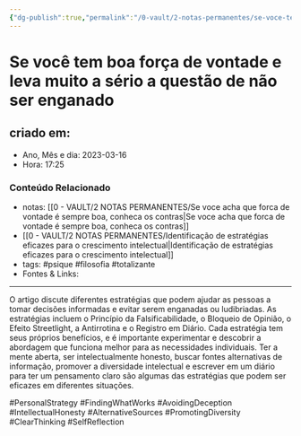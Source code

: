 ```yaml
---
{"dg-publish":true,"permalink":"/0-vault/2-notas-permanentes/se-voce-tem-boa-forca-de-vontade-e-leva-muito-a-serio-a-questao-de-nao-ser-enganado/","tags":["permanente","psique","filosofia","totalizante","PersonalStrategy","FindingWhatWorks","AvoidingDeception","IntellectualHonesty","AlternativeSources","PromotingDiversity","ClearThinking","SelfReflection"],"dgHomeLink":true,"dgShowLocalGraph":true,"dgShowFileTree":true,"dgEnableSearch":true,"noteIcon":""}
---
```


# Se você tem boa força de vontade e leva muito a sério a questão de não ser enganado

## criado em: 

- Ano, Mês e dia: 2023-03-16
- Hora: 17:25

### Conteúdo Relacionado

- notas: [[0 - VAULT/2 NOTAS PERMANENTES/Se voce acha que forca de vontade é sempre boa, conheca os contras\|Se voce acha que forca de vontade é sempre boa, conheca os contras]]
- [[0 - VAULT/2 NOTAS PERMANENTES/Identificação de estratégias eficazes para o crescimento intelectual\|Identificação de estratégias eficazes para o crescimento intelectual]]
- tags: #psique #filosofia #totalizante
- Fontes & Links: 
---

O artigo discute diferentes estratégias que podem ajudar as pessoas a tomar decisões informadas e evitar serem enganadas ou ludibriadas. As estratégias incluem o Princípio da Falsificabilidade, o Bloqueio de Opinião, o Efeito Streetlight, a Antirrotina e o Registro em Diário. Cada estratégia tem seus próprios benefícios, e é importante experimentar e descobrir a abordagem que funciona melhor para as necessidades individuais. Ter a mente aberta, ser intelectualmente honesto, buscar fontes alternativas de informação, promover a diversidade intelectual e escrever em um diário para ter um pensamento claro são algumas das estratégias que podem ser eficazes em diferentes situações.


#PersonalStrategy #FindingWhatWorks #AvoidingDeception #IntellectualHonesty #AlternativeSources #PromotingDiversity #ClearThinking #SelfReflection

